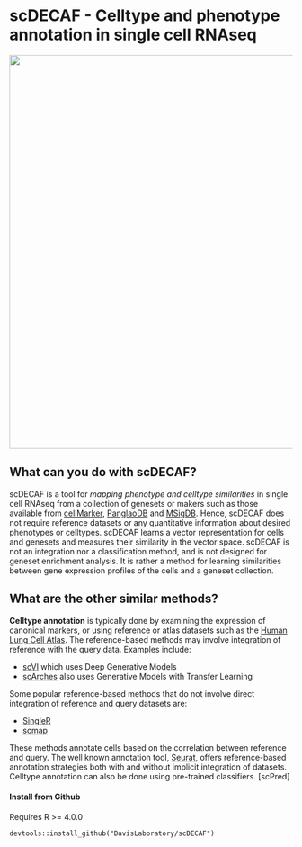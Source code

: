 scDECAF - Celltype and phenotype annotation in single cell RNAseq 
=================================================================


<img src="https://user-images.githubusercontent.com/7257233/107848582-ad5a2980-6e48-11eb-8590-ddd00223e9c5.png" width="700px" align="center">



What can you do with scDECAF?
---------------------
scDECAF is a tool for *mapping phenotype and celltype similarities* in single cell RNAseq from a collection of genesets or makers such as those available from [cellMarker](http://biocc.hrbmu.edu.cn/CellMarker/), [PanglaoDB](https://panglaodb.se/) and [MSigDB](http://www.gsea-msigdb.org/gsea/msigdb/collections.jsp). Hence, scDECAF does not require reference datasets or any quantitative information about desired phenotypes or celltypes. scDECAF learns a vector representation for cells and genesets and measures their similarity in the vector space. scDECAF is not an integration nor a classification method, and is not designed for geneset enrichment analysis. It is rather a method for learning similarities between gene expression profiles of the cells and a geneset collection.



What are the other similar methods?
------------------------
**Celltype annotation** is typically done by examining the expression of canonical markers, or using reference or atlas datasets such as the
[Human Lung Cell Atlas](https://hlca.ds.czbiohub.org/). The reference-based methods may involve integration of reference with the query data. 
Examples include:

* [scVI](https://www.nature.com/articles/s41592-018-0229-2) which uses Deep Generative Models
* [scArches](https://www.biorxiv.org/content/10.1101/2020.07.16.205997v1) also uses Generative Models with Transfer Learning

Some popular reference-based methods that do not involve direct integration of reference and query datasets are:

* [SingleR](https://bioconductor.org/packages/release/bioc/html/SingleR.html)
* [scmap](https://www.nature.com/articles/nmeth.4644)

These methods annotate cells based on the correlation between reference and query.
The well known annotation tool, [Seurat](https://www.cell.com/cell/fulltext/S0092-8674(19)30559-8), offers reference-based annotation strategies both with and without implicit integration of datasets. Celltype annotation can also be done using pre-trained classifiers. [scPred]


#### Install from Github
Requires R >= 4.0.0

```
devtools::install_github("DavisLaboratory/scDECAF")
```


